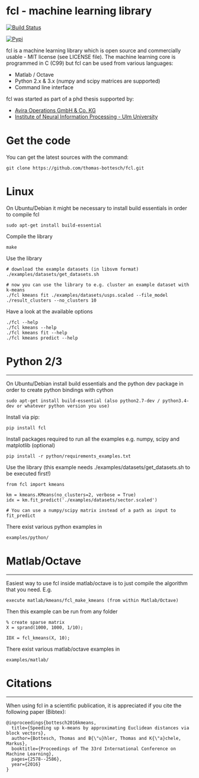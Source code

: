 fcl - machine learning library
==============================

[![Build Status](https://travis-ci.org/thomas-bottesch/fcl.svg?branch=master)](https://travis-ci.org/thomas-bottesch/fcl)

[![Pypi](https://badge.fury.io/py/fcl.svg)](https://badge.fury.io/py/fcl)

fcl is a machine learning library which is open source and commercially usable - MIT license (see LICENSE file).
The machine learning core is programmed in C (C99) but fcl can be used from various languages:
    
* Matlab / Octave
* Python 2.x & 3.x (numpy and scipy matrices are supported)
* Command line interface

fcl was started as part of a phd thesis supported by:

* [Avira Operations GmbH & Co. KG](https://www.avira.com)
* [Institute of Neural Information Processing - Ulm University](https://www.uni-ulm.de/en/in/institute-of-neural-information-processing/)


# Get the code

You can get the latest sources with the command:

    git clone https://github.com/thomas-bottesch/fcl.git


# Linux

On Ubuntu/Debian it might be necessary to install build essentials in order to compile fcl

    sudo apt-get install build-essential

Compile the library    
    
    make
    
Use the library
    
    # download the example datasets (in libsvm format)
    ./examples/datasets/get_datasets.sh
    
    # now you can use the library to e.g. cluster an example dataset with k-means
    ./fcl kmeans fit ./examples/datasets/usps.scaled --file_model ./result_clusters --no_clusters 10

Have a look at the available options

    ./fcl --help
    ./fcl kmeans --help
    ./fcl kmeans fit --help
    ./fcl kmeans predict --help
    
# Python 2/3
----

On Ubuntu/Debian install build essentials and the python dev package in order to create python bindings with cython

    sudo apt-get install build-essential (also python2.7-dev / python3.4-dev or whatever python version you use)

Install via pip:

    pip install fcl

Install packages required to run all the examples e.g. numpy, scipy and matplotlib (optional)

    pip install -r python/requirements_examples.txt
    
Use the library (this example needs ./examples/datasets/get_datasets.sh to be executed first!)
    
    from fcl import kmeans
    
    km = kmeans.KMeans(no_clusters=2, verbose = True)
    idx = km.fit_predict('./examples/datasets/sector.scaled')
    
    # You can use a numpy/scipy matrix instead of a path as input to fit_predict
    
There exist various python examples in

    examples/python/
    
# Matlab/Octave
----

Easiest way to use fcl inside matlab/octave is to just compile the algorithm that you need. E.g.
    
    execute matlab/kmeans/fcl_make_kmeans (from within Matlab/Octave)
    
Then this example can be run from any folder

    % create sparse matrix
    X = sprand(1000, 1000, 1/10);
    
    IDX = fcl_kmeans(X, 10);
    
There exist various matlab/octave examples in

    examples/matlab/
    
# Citations
----

When using fcl in a scientific publication, it is appreciated if you cite the following paper (Bibtex):

    @inproceedings{bottesch2016kmeans,
      title={Speeding up k-means by approximating Euclidean distances via block vectors},
      author={Bottesch, Thomas and B{\"u}hler, Thomas and K{\"a}chele, Markus},
      booktitle={Proceedings of The 33rd International Conference on Machine Learning},
      pages={2578--2586},
      year={2016}
    }
